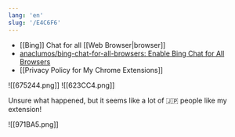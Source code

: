 ```yaml
---
lang: 'en'
slug: '/E4C6F6'
---
```


- [[Bing]] Chat for all [[Web Browser|browser]]
- [anaclumos/bing-chat-for-all-browsers: Enable Bing Chat for All Browsers](https://github.com/anaclumos/bing-chat-for-all-browsers)
- [[Privacy Policy for My Chrome Extensions]]

![[675244.png]]
![[623CC4.png]]

Unsure what happened, but it seems like a lot of 🇯🇵 people like my extension!

![[971BA5.png]]
